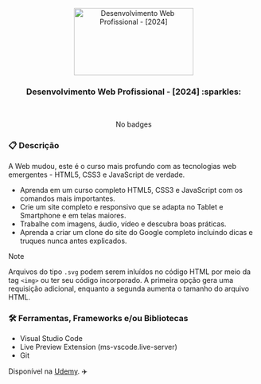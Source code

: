<p align="center">
  <img src="https://img-c.udemycdn.com/course/240x135/5530678_057c.jpg" width="240" height="135" alt="Desenvolvimento Web Profissional - [2024]" />
</p>

<h3 align="center">
  Desenvolvimento Web Profissional - [2024] :sparkles:
</h3>

<br>

<div align="center">

No badges

</div>

### :clipboard: Descrição

A Web mudou, este é o curso mais profundo com as tecnologias web emergentes - HTML5, CSS3 e JavaScript de verdade.

- Aprenda em um curso completo HTML5, CSS3 e JavaScript com os comandos mais importantes.
- Crie um site completo e responsivo que se adapta no Tablet e Smartphone e em telas maiores. 
- Trabalhe com imagens, áudio, vídeo e descubra boas práticas.
- Aprenda a criar um clone do site do Google completo incluindo dicas e truques nunca antes explicados.

> [!NOTE]
> Arquivos do tipo `.svg` podem serem inluídos no código HTML por meio da tag `<img>` ou ter seu código incorporado. A primeira opção gera uma requisição adicional, enquanto a segunda aumenta o tamanho do arquivo HTML.

### :hammer_and_wrench: Ferramentas, Frameworks e/ou Bibliotecas

- Visual Studio Code
- Live Preview Extension (ms-vscode.live-server)
- Git



Disponível na [Udemy](https://www.udemy.com/course/web-dev-pro/). :airplane: